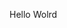 Hello Wolrd







































































































































































































































































































































































































































































































































































































































































































































































































































































































































































































































































































































































































































































































































































































































































































































































































































































































































